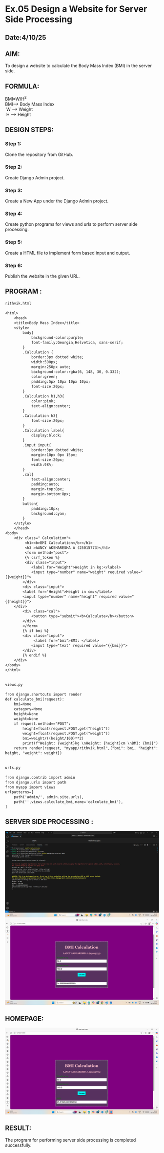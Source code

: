 # Ex.05 Design a Website for Server Side Processing
## Date:4/10/25

## AIM:
 To design a website to calculate the Body Mass Index (BMI) in the server side. 
 

## FORMULA:
BMI=W/H<sup>2</sup>
<br> BMI--> Body Mass Index
<br> W --> Weight
<br> H --> Height

## DESIGN STEPS:

### Step 1:
Clone the repository from GitHub.

### Step 2:
Create Django Admin project.

### Step 3:
Create a New App under the Django Admin project.

### Step 4:
Create python programs for views and urls to perform server side processing.

### Step 5:
Create a HTML file to implement form based input and output.

### Step 6:
Publish the website in the given URL.

## PROGRAM :

```
rithvik.html

<html>
    <head>
    <title>Body Mass Index</title>
    <style>
        body{
            background-color:purple;
            font-family:Georgia,Helvetica, sans-serif;
        }
        .Calculation {
            border:3px dotted white;
            width:500px;
            margin:250px auto;
            background-color:rgba(6, 148, 30, 0.332);
            color:green;
            padding:5px 10px 10px 10px;
            font-size:20px;
        }
        .Calculation h1,h3{
            color:pink;
            text-align:center;
        }
        .Calculation h3{
            font-size:20px;
        }
        .Calculation label{
            display:block;
        }
        .input input{
            border:3px dotted white;
            margin:10px 0px 15px;
            font-size:20px;
            width:98%;        
        }
        .cal{
            text-align:center;
            padding:auto;
            margin-top:8px;
            margin-bottom:8px;
        }
        button{
            padding:10px;
            background:cyan;
        }
    </style>
    </head>
<body>
    <div class=" Calculation">
         <h1><b>BMI Calculation</b></h1>
         <h3 >AANCY AKSHARESHA A (25015773)</h3>
         <form method="post">
         {% csrf_token %}
         <div class="input">
            <label for="Weight">Weight in kg:</label>
            <input type="number" name="weight" required value="{{weight}}">
        </div>
        <div class="input">
        <label for="Height">Height in cm:</label>
        <input type="number" name="height" required value="{{height}}">
    </div>
        <div class="cal">
            <button type="submit"><b>Calculate</b></button>
        </div>
        </form>
        {% if bmi %}
        <div class="input">
             <label for="bmi">BMI: </label>
            <input type="text" required value="{{bmi}}">
        </div>
        {% endif %}
    </div>
</body>
</html>


views.py

from django.shortcuts import render
def calculate_bmi(request):
    bmi=None
    catagory=None
    height=None
    weight=None
    if request.method=="POST":
        height=float(request.POST.get("height"))
        weight=float(request.POST.get("weight"))
        bmi=weight/((height/100)**2)
        print(f"Weight: {weight}kg \nHeight: {height}cm \nBMI: {bmi}")
    return render(request, "myapp/rithvik.html",{"bmi": bmi, "height": height, "weight": weight})


urls.py

from django.contrib import admin
from django.urls import path
from myapp import views
urlpatterns=[
    path('admin/', admin.site.urls),
    path('',views.calculate_bmi,name='calculate_bmi'),
]

```

## SERVER SIDE PROCESSING :
![alt text](<Screenshot (18).png>)
![alt text](<Screenshot (22).png>)


## HOMEPAGE:
![alt text](<Screenshot (16).png>)


## RESULT:
The program for performing server side processing is completed successfully.
